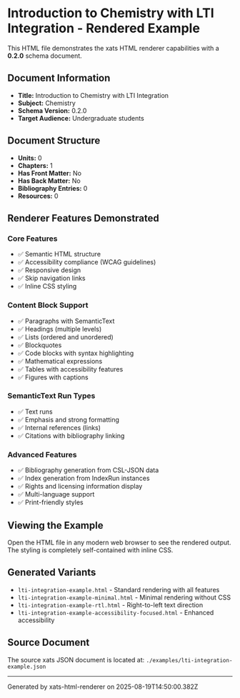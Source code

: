 # Introduction to Chemistry with LTI Integration - Rendered Example

This HTML file demonstrates the xats HTML renderer capabilities with a **0.2.0** schema document.

## Document Information

- **Title:** Introduction to Chemistry with LTI Integration
- **Subject:** Chemistry
- **Schema Version:** 0.2.0
- **Target Audience:** Undergraduate students

## Document Structure

- **Units:** 0
- **Chapters:** 1
- **Has Front Matter:** No
- **Has Back Matter:** No
- **Bibliography Entries:** 0
- **Resources:** 0

## Renderer Features Demonstrated

### Core Features
- ✅ Semantic HTML structure
- ✅ Accessibility compliance (WCAG guidelines)
- ✅ Responsive design
- ✅ Skip navigation links
- ✅ Inline CSS styling

### Content Block Support
- ✅ Paragraphs with SemanticText
- ✅ Headings (multiple levels)
- ✅ Lists (ordered and unordered)
- ✅ Blockquotes
- ✅ Code blocks with syntax highlighting
- ✅ Mathematical expressions
- ✅ Tables with accessibility features
- ✅ Figures with captions

### SemanticText Run Types
- ✅ Text runs
- ✅ Emphasis and strong formatting
- ✅ Internal references (links)
- ✅ Citations with bibliography linking




### Advanced Features
- ✅ Bibliography generation from CSL-JSON data
- ✅ Index generation from IndexRun instances
- ✅ Rights and licensing information display
- ✅ Multi-language support
- ✅ Print-friendly styles

## Viewing the Example

Open the HTML file in any modern web browser to see the rendered output. The styling is completely self-contained with inline CSS.

## Generated Variants

- `lti-integration-example.html` - Standard rendering with all features
- `lti-integration-example-minimal.html` - Minimal rendering without CSS
- `lti-integration-example-rtl.html` - Right-to-left text direction
- `lti-integration-example-accessibility-focused.html` - Enhanced accessibility

## Source Document

The source xats JSON document is located at: `./examples/lti-integration-example.json`

---

Generated by xats-html-renderer on 2025-08-19T14:50:00.382Z
